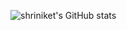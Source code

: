 



<!-- 
### Hi there 👋, my name is shriniket
#### frontend developer
I made this project just for fun, it allows you to create nice and simple GitHub Readme files that you can copy/paste and use in your profile.

Skills:  JS / HTML / CSS/C++/python/SQL/

- 🔭 I’m currently working on this page. 
- 🌱 I’m currently learning nodejs, DSA 


[<img src='https://cdn.jsdelivr.net/npm/simple-icons@3.0.1/icons/github.svg' alt='github' height='40'>](https://github.com/shriniket007)  [<img src='https://cdn.jsdelivr.net/npm/simple-icons@3.0.1/icons/linkedin.svg' alt='linkedin' height='40'>](https://www.linkedin.com/in/Shriniket-Kulkarni-255417225) -->  








![shriniket's GitHub stats](https://github-readme-stats.vercel.app/api?username=shriniket007&show_icons=true)

<!--
**Shriniket007/shriniket007** is a ✨ _special_ ✨ repository because its `README.md` (this file) appears on your GitHub profile.

Here are some ideas to get you started:

- 🔭 I’m currently working on ...
- 🌱 I’m currently learning ...
- 👯 I’m looking to collaborate on ...
- 🤔 I’m looking for help with ...
- 💬 Ask me about ...
- 📫 How to reach me: ...
- 😄 Pronouns: ...
- ⚡ Fun fact: ...
-->
